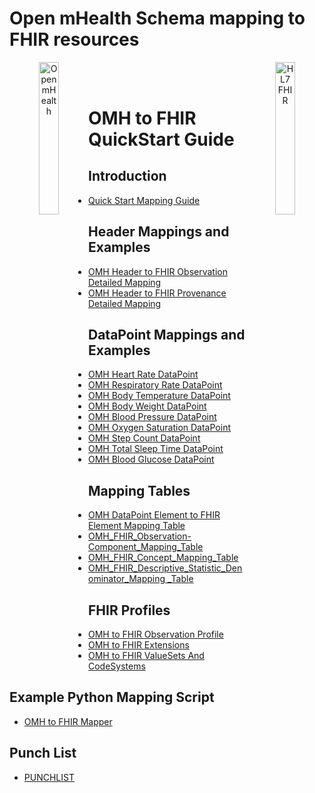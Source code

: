 # Open mHealth Schema mapping to FHIR resources

<header>
<a href="https://www.openmhealth.org/">
<img style="float: left" width="25%" height="25%" src="https://www.openmhealth.org/wp-content/themes/openmhealth2015/dist/images/logo@2x.png" alt="Open mHealth">
</a>


<a href="http://hl7.org/fhir">
<img style="float: right" width="25%" height="25%" src="http://build.fhir.org/assets/images/fhir-logo-www.png" alt="HL7 FHIR">
</a>

<br/>

</header>


OMH to FHIR QuickStart Guide
===

Introduction
---
- [Quick Start Mapping Guide](quickstart.md)


Header Mappings and Examples
---
- [OMH Header to FHIR Observation Detailed Mapping](readme_pages/OMH%20Header%20to%20FHIR%20Observation%20Detailed%20Mapping.md)
- [OMH Header to FHIR Provenance Detailed Mapping](readme_pages/OMH%20Header%20to%20FHIR%20Provenance%20Detailed%20Mapping.md)


DataPoint Mappings and Examples
---
- [OMH Heart Rate DataPoint](readme_pages/datapoint-mapping/OMH%20HeartRate%20DataPoint.md)
- [OMH Respiratory Rate DataPoint](readme_pages/datapoint-mapping/OMH%20Respiratory%20Rate%20DataPoint.md)
- [OMH Body Temperature DataPoint](readme_pages/datapoint-mapping/OMH%20Body%20Temperature%20DataPoint.md)
- [OMH Body Weight DataPoint](readme_pages/datapoint-mapping/OMH%20Body%20Weight%20DataPoint.md)
- [OMH Blood Pressure DataPoint](readme_pages/datapoint-mapping/OMH%20Blood%20Pressure%20DataPoint.md)
- [OMH Oxygen Saturation DataPoint](readme_pages/datapoint-mapping/OMH%20Oxygen%20Saturation%20DataPoint.md)
- [OMH Step Count DataPoint](readme_pages/datapoint-mapping/OMH%20Step%20Count%20DataPoint.md)
- [OMH Total Sleep Time DataPoint](readme_pages/datapoint-mapping/OMH%20Total%20Sleep%20Time%20DataPoint.md)
- [OMH Blood Glucose DataPoint](readme_pages/datapoint-mapping/OMH%20Blood%20Glucose%20DataPoint.md)


Mapping Tables
---
- [OMH DataPoint Element to FHIR Element Mapping Table](readme_pages/OMH_FHIR_Observation-Component_Mapping_Table.md)
- [OMH_FHIR_Observation-Component_Mapping_Table](OMH_FHIR_Observation-Component_Mapping_Table.md)
- [OMH_FHIR_Concept_Mapping_Table](OMH_FHIR_Concept_Mapping_Table.md)
- [OMH_FHIR_Descriptive_Statistic_Denominator_Mapping _Table](readme_pages/OMH_FHIR_Descriptive_Statistic_Denominator_Mapping%20_Table.md)

FHIR Profiles
---
- [OMH to FHIR Observation Profile](readme_pages/OMH%20to%20FHIR%20Observation%20Profile.md)
- [OMH to FHIR Extensions](readme_pages/OMH%20to%20FHIR%20Extensions.md)
- [OMH to FHIR ValueSets And CodeSystems](readme_pages/OMH%20to%20FHIR%20ValueSets%20And%20CodeSystems.md)

Example Python Mapping Script
---
- [OMH to FHIR Mapper](readme_pages/OMH%20to%20FHIR%20Mapper.md)

Punch List
---
- [PUNCHLIST](readme_pages/PUNCHLIST.md)

